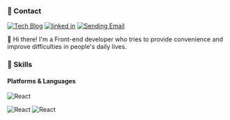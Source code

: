 ### 🤞 Contact
<p>
  <a href="https://velog.io/@developersung13" target="_blank"><img alt="Tech Blog" src="https://img.shields.io/badge/Tech Blog-DD0B78.svg?&style=flat-       square&logo=githubsponsors&logoColor=white"/></a>
  <a href="https://www.linkedin.com/in/developersung13/" target="_blank"><img alt="linked in" src="https://img.shields.io/badge/YeolamSung-0A66C2?style=flat-square&logo=Linkedin&logoColor=white"/></a>
  <a href="mailto:developersung13@gmail.com" target="_blank"><img alt="Sending Email" src="https://img.shields.io/badge/developersung13@gmail.com-EA4335.svg?&style=flat- square&logo=gmail&logoColor=white"/></a>
</p>

<p>
  👋 Hi there! I'm a Front-end developer who tries to provide convenience
  and improve difficulties in people's daily lives. 
</p>

### 💪 Skills
#### Platforms & Languages
<p>
  <img alt="React" src="https://img.shields.io/badge/React-61DAFB.svg?&style=flat-square&logo=react&logoColor=black"/>
</p>
<p>
  <img alt="React" src="https://img.shields.io/badge/TypeScript-3178C6.svg?&style=flat-square&logo=typescript&logoColor=white"/>
  <img alt="React" src="https://img.shields.io/badge/Java-007396.svg?&style=flat-square&logo=java&logoColor=white"/>
</p>
